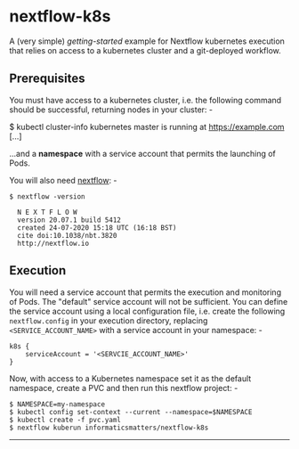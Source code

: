 # nextflow-k8s
A (very simple) *getting-started* example for Nextflow kubernetes execution
that relies on access to a kubernetes cluster and a git-deployed workflow.

## Prerequisites
You must have access to a kubernetes cluster, i.e. the following command should
be successful, returning nodes in your cluster: -

  $ kubectl cluster-info
  kubernetes master is running at https://example.com
  [...]

...and a **namespace** with a service account that permits the
launching of Pods.
  
You will also need [nextflow]: -

    $ nextflow -version
    
      N E X T F L O W
      version 20.07.1 build 5412
      created 24-07-2020 15:18 UTC (16:18 BST)
      cite doi:10.1038/nbt.3820
      http://nextflow.io

## Execution
You will need a service account that permits the execution and
monitoring of Pods. The "default" service account will not be sufficient.
You can define the service account using a local configuration file, i.e.
create the following `nextflow.config` in your execution directory, replacing
`<SERVICE_ACCOUNT_NAME>` with a service account in your namespace: -

    k8s {
        serviceAccount = '<SERVCIE_ACCOUNT_NAME>'
    }

 
Now, with access to a Kubernetes namespace set it as the default namespace,
create a PVC and then run this nextflow project: -

    $ NAMESPACE=my-namespace
    $ kubectl config set-context --current --namespace=$NAMESPACE
    $ kubectl create -f pvc.yaml
    $ nextflow kuberun informaticsmatters/nextflow-k8s

---

[nextflow]: https://www.nextflow.io
